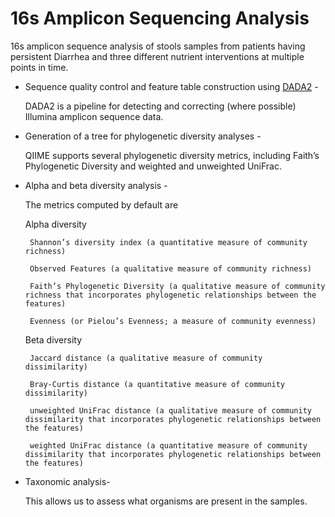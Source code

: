 # 16s Amplicon Sequencing Analysis
16s amplicon sequence analysis of stools samples from patients having persistent Diarrhea and three different nutrient interventions at multiple points in time.


 - Sequence quality control and feature table construction using [DADA2](https://pubmed.ncbi.nlm.nih.gov/27214047/) -
 
    DADA2 is a pipeline for detecting and correcting (where possible) Illumina amplicon sequence data.
 - Generation of a tree for phylogenetic diversity analyses - 

    QIIME supports several phylogenetic diversity metrics, including Faith’s Phylogenetic Diversity and weighted and unweighted UniFrac.
 - Alpha and beta diversity analysis -

    The metrics computed by default are

    Alpha diversity

        Shannon’s diversity index (a quantitative measure of community richness)

        Observed Features (a qualitative measure of community richness)

        Faith’s Phylogenetic Diversity (a qualitative measure of community richness that incorporates phylogenetic relationships between the features)

        Evenness (or Pielou’s Evenness; a measure of community evenness)

    Beta diversity

        Jaccard distance (a qualitative measure of community dissimilarity)

        Bray-Curtis distance (a quantitative measure of community dissimilarity)

        unweighted UniFrac distance (a qualitative measure of community dissimilarity that incorporates phylogenetic relationships between the features)

        weighted UniFrac distance (a quantitative measure of community dissimilarity that incorporates phylogenetic relationships between the features)

- Taxonomic analysis-

    This allows us to assess what organisms are present in the samples.
